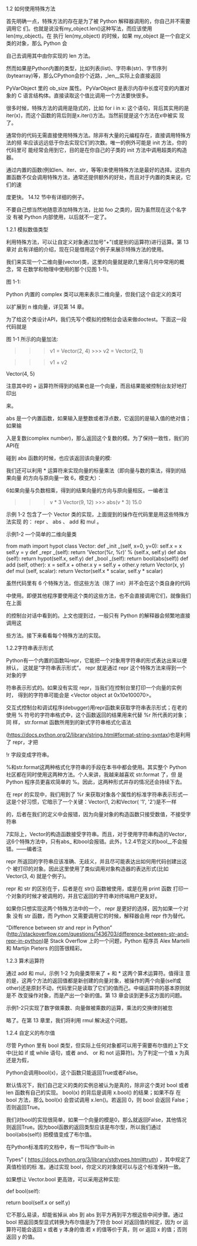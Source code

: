 

1.2 如何使用特殊方法


首先明确一点，特殊方法的存在是为了被 Python 解释器调用的，你自己并不需要调用它 们。也就是说没有my_object.len()这种写法，而应该使用len(my_object)。在 执行 len(my_object) 的时候，如果 my_object 是一个自定义类的对象，那么 Python 会

自己去调用其中由你实现的 len 方法。

然而如果是Python内置的类型，比如列表(list)、字符串(str)、字节序列 (bytearray)等，那么CPython会抄个近路，_len__实际上会直接返回

PyVarObject 里的 ob_size 属性。 PyVarObject 是表示内存中长度可变的内置对象的 C 语言结构体。直接读取这个值比调用一个方法要快很多。

很多时候，特殊方法的调用是隐式的，比如 for i in x: 这个语句，背后其实用的是 iter(x)，而这个函数的背后则是x.iter()方法。当然前提是这个方法在x中被实 现了。

通常你的代码无需直接使用特殊方法。除非有大量的元编程存在，直接调用特殊方法的频 率应该远远低于你去实现它们的次数。唯一的例外可能是 init 方法，你的代码里可 能经常会用到它，目的是在你自己的子类的 init 方法中调用超类的构造器。

通过内置的函数(例如len、iter、str，等等)来使用特殊方法是最好的选择。这些内 置函数不仅会调用特殊方法，通常还提供额外的好处，而且对于内置的类来说，它们的速

度更快。 14.12 节中有详细的例子。

不要自己想当然地随意添加特殊方法，比如 foo 之类的，因为虽然现在这个名字没 有被 Python 内部使用，以后就不一定了。

1.2.1 模拟数值类型

利用特殊方法，可以让自定义对象通过加号“+”(或是别的运算符)进行运算。第 13 章对 此有详细的介绍，现在只是借用这个例子来展示特殊方法的使用。

我们来实现一个二维向量(vector)类，这里的向量就是欧几里得几何中常用的概念，常 在数学和物理中使用的那个(见图 1-1)。





图 1-1:



Python 内置的 complex 类可以用来表示二维向量，但我们这个自定义的类可



以扩展到 n 维向量，详见第 14 章。

为了给这个类设计API，我们先写个模拟的控制台会话来做doctest。下面这一段代码就是

图 1-1 所示的向量加法:

>>> v1 = Vector(2, 4) >>> v2 = Vector(2, 1)

>>> v1 + v2

Vector(4, 5)

注意其中的 + 运算符所得到的结果也是一个向量，而且结果能被控制台友好地打印出

来。

abs 是一个内置函数，如果输入是整数或者浮点数，它返回的是输入值的绝对值；如果输

入是复数(complex number)，那么返回这个复数的模。为了保持一致性，我们的API在

碰到 abs 函数的时候，也应该返回该向量的模:

我们还可以利用 * 运算符来实现向量的标量乘法（即向量与数的乘法，得到的结果向量 的方向与原向量一致 6，模变大）：

6如果向量与负数相乘，得到的结果向量的方向与原向量相反。一编者注

>>> v * 3 Vector(9, 12) >>> abs(v * 3) 15.0

示例 1-2 包含了一个 Vector 类的实现，上面提到的操作在代码里是用这些特殊方法实现 的： repr 、 abs 、 add 和 mul 。

示例1-2 —个简单的二维向量类

  from math import hypot
  class Vector:
  def                   	_init                       	_(self, x=0, y=0):
                        	self.x                      	= x
                        	self.y                      	= y
  def                   	_repr                       	_(self):
                        	return                      	'Vector(%r, %r)' % (self.x, self.y)
  def                   	abs                         	(self):
                        	return hypot(self.x, self.y)
  def                   	_bool                       	_(self):
                        	return                      	bool(abs(self))
  def                   	add                         	(self, other):
                        	x = self.x + other.x
                        	y = self.y + other.y
                        	return                      	Vector(x, y)
  def                   	mul                         	(self, scalar):
                        	return                      	Vector(self.x * scalar, self.y * scalar)

虽然代码里有 6 个特殊方法，但这些方法（除了 init）并不会在这个类自身的代码

中使用。即便其他程序要使用这个类的这些方法，也不会直接调用它们，就像我们在上面

的控制台对话中看到的。上文也提到过，一般只有 Python 的解释器会频繁地直接调用这

些方法。接下来看看每个特殊方法的实现。

1.2.2字符串表示形式

Python有一个内置的函数叫repr，它能把一个对象用字符串的形式表达出来以便辨认， 这就是“字符串表示形式”。 repr 就是通过 repr 这个特殊方法来得到一个对象的字

符串表示形式的。如果没有实现 repr，当我们在控制台里打印一个向量的实例时， 得到的字符串可能会是 <Vector object at 0x10e100070>。

交互式控制台和调试程序(debugger)用repr函数来获取字符串表示形式；在老的使用 % 符号的字符串格式中，这个函数返回的结果用来代替 %r 所代表的对象；同 样， str.format 函数所用到的新式字符串格式化语法

(https://docs.python.org/2/library/string.html#format-string-syntax)也是利用了 repr，才把

!r 字段变成字符串。

%和str.format这两种格式化字符串的手段在本书中都会使用。其实整个 Python 社区都在同时使用这两种方法。个人来讲，我越来越喜欢 str.format 了，但 是 Python 程序员更喜欢简单的 %。因此，这两种形式并存的情况还会持续下去。

在 repr 的实现中，我们用到了 %r 来获取对象各个属性的标准字符串表示形式— 这是个好习惯，它暗示了一个关键：Vector(1, 2)和Vector( '1', '2')是不一样

的，后者在我们的定义中会报错，因为向量对象的构造函数只接受数值，不接受字符串

7实际上，Vector的构造函数接受字符串。而且，对于使用字符串构造的Vector，这6个特殊方法中，只有abs_ 和bool会报错。此外，1.2.4节定义的bool__不会报错。——编者注

repr 所返回的字符串应该准确、无歧义，并且尽可能表达出如何用代码创建出这个 被打印的对象。因此这里使用了类似调用对象构造器的表达形式(比如 Vector(3, 4) 就是个例子)。

repr 和 str 的区别在于，后者是在 str() 函数被使用，或是在用 print 函数 打印一个对象的时候才被调用的，并且它返回的字符串对终端用户更友好。

如果你只想实现这两个特殊方法中的一个， repr 是更好的选择，因为如果一个对象 没有 str 函数，而 Python 又需要调用它的时候，解释器会用 repr 作为替代。

“Difference between str and repr in Python” (http://stackoverflow.com/questions/1436703/difference-between-str-and-repr-in-python)是 Stack Overflow 上的一个问题，Python 程序员 Alex Martelli 和 Martijn Pieters 的回答很精彩。

1.2.3 算术运算符

通过 add 和 mul，示例 1-2 为向量类带来了 + 和 * 这两个算术运算符。值得注 意的是，这两个方法的返回值都是新创建的向量对象，被操作的两个向量(self或 other)还是原封不动，代码里只是读取了它们的值而己。中缀运算符的基本原则就是不 改变操作对象，而是产出一个新的值。第 13 章会谈到更多这方面的问题。

示例1-2只实现了数字做乘数、向量做被乘数的运算，乘法的交换律则被忽

略了。在第 13 章里，我们将利用 rmul 解决这个问题。

1.2.4 自定义的布尔值

尽管 Python 里有 bool 类型，但实际上任何对象都可以用于需要布尔值的上下文中(比如 if 或 while 语句，或者 and、 or 和 not 运算符)。为了判定一个值 x 为真还是为假，

Python会调用bool(x)，这个函数只能返回True或者False。

默认情况下，我们自己定义的类的实例总被认为是真的，除非这个类对 bool 或者 len 函数有自己的实现。 bool(x) 的背后是调用 x.bool() 的结果；如果不存 在 bool 方法，那么 bool(x) 会尝试调用 x.len()。若返回 0，则 bool 会返回 False；否则返回True。

我们对bool的实现很简单，如果一个向量的模是0，那么就返回False，其他情况 则返回True。因为bool函数的返回类型应该是布尔型，所以我们通过 bool(abs(self)) 把模值变成了布尔值。

在Python标准库的文档中，有一节叫作“Built-in

Types” ( https://docs.python.org/3/library/stdtypes.html#truth) ，其中规定了真值检验的标 准。通过实现 bool，你定义的对象就可以与这个标准保持一致。

如果想让 Vector.bool 更高效，可以采用这种实现:

def bool(self):

return bool(self.x or self.y)

它不那么易读，却能省掉从 abs 到 abs 到平方再到平方根这些中间步骤。通过 bool 把返回类型显式转换为布尔值是为了符合 bool 对返回值的规定，因为 or 运算符可能会返回 x 或者 y 本身的值:若 x 的值等价于真，则 or 返回 x 的值；否则 返回 y 的值。
